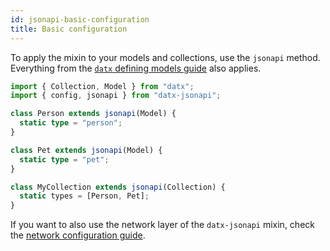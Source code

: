 ```yaml
---
id: jsonapi-basic-configuration
title: Basic configuration
---
```


To apply the mixin to your models and collections, use the `jsonapi` method. Everything from the [`datx` defining models guide](defining-models) also applies.

```typescript
import { Collection, Model } from "datx";
import { config, jsonapi } from "datx-jsonapi";

class Person extends jsonapi(Model) {
  static type = "person";
}

class Pet extends jsonapi(Model) {
  static type = "pet";
}

class MyCollection extends jsonapi(Collection) {
  static types = [Person, Pet];
}
```

If you want to also use the network layer of the `datx-jsonapi` mixin, check the [network configuration guide](jsonapi-network-configuration).

